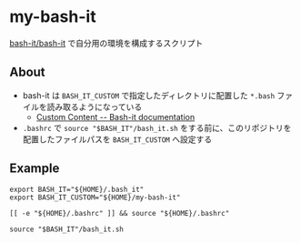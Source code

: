 # my-bash-it

[bash-it/bash-it](https://github.com/Bash-it/bash-it) で自分用の環境を構成するスクリプト

## About

* bash-it は `BASH_IT_CUSTOM` で指定したディレクトリに配置した `*.bash` ファイルを読み取るようになっている
	- [Custom Content -- Bash-it documentation](https://bash-it.readthedocs.io/en/latest/custom/)
* `.bashrc` で `source "$BASH_IT"/bash_it.sh` をする前に、このリポジトリを配置したファイルパスを `BASH_IT_CUSTOM` へ設定する

## Example

```${HOME}/.bash_profile
export BASH_IT="${HOME}/.bash_it"
export BASH_IT_CUSTOM="${HOME}/my-bash-it"

[[ -e "${HOME}/.bashrc" ]] && source "${HOME}/.bashrc"
```

```${HOME}/.bashrc
source "$BASH_IT"/bash_it.sh
```
